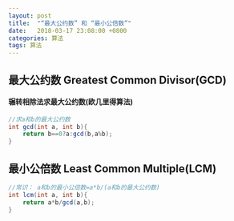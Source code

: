 ```yaml
---
layout: post
title:  "“最大公约数” 和 “最小公倍数”"
date:   2018-03-17 23:08:00 +0800
categories: 算法
tags: 算法
---
```


## 最大公约数 Greatest Common Divisor(GCD)
#### 辗转相除法求最大公约数(欧几里得算法)

```java
//求a和b的最大公约数
int gcd(int a, int b){
	return b==0?a:gcd(b,a%b);	
}
```

## 最小公倍数 Least Common Multiple(LCM)

```java
//常识： a和b的最小公倍数=a*b/(a和b的最大公约数)
int lcm(int a, int b){
	return a*b/gcd(a,b);
}
```
